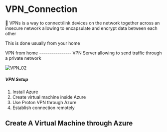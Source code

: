 # VPN_Connection

<p>🛜 VPNs is a way to connect/link devices on the network together across an insecure network allowing to encapsulate and encrypt data between each other</p>
<p>This is done usually from your home</p>
<p>VPN from home ---------------- VPN Server allowing to send traffic through a private network</p>

![VPN_02](https://github.com/Keepcodingjoni619/VPN_Connection/assets/82996237/96e89afc-6699-4981-82c7-e6c3d3a42d9a)

<h5>VPN Setup</h5>
<ol>
  <li>Install Azure</li>
  <li>Create virtual machine inside Azure</li>
  <li>Use Proton VPN through Azure</li>
  <li>Establish connection remotely</li>
</ol>

<h2>Create A Virtual Machine through Azure</h2>
